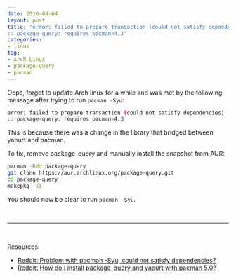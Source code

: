 ```yaml
---
date: 2016-04-04
layout: post
title: "error: failed to prepare transaction (could not satisfy dependencies) 
:: package-query: requires pacman<4.3"
categories:
- linux
tag:
- Arch Linux
- package-query
- pacman
---
```


Oops, forgot to update Arch linux for a while and was met by the following message after trying to run ```pacman -Syu```:

~~~bash
error: failed to prepare transaction (could not satisfy dependencies)
:: package-query: requires pacman<4.3
~~~

This is because there was a change in the library that bridged between yaourt and pacman.

To fix, remove package-query and manually install the snapshot from AUR:

~~~bash
pacman -Rdd package-query
git clone https://aur.archlinux.org/package-query.git
cd package-query
makepkg -si
~~~

You should now be clear to run ```pacman -Syu```.

<br>

---

<br>

Resources:

- [Reddit: Problem with pacman -Syu, could not satisfy dependencies?](https://www.reddit.com/r/archlinux/comments/43ofo1/problem_with_pacman_syu_could_not_satisfy/)
- [Reddit: How do I install package-query and yaourt with pacman 5.0?](https://www.reddit.com/r/archlinux/comments/43nnb4/how_do_i_install_packagequery_and_yaourt_with/)
